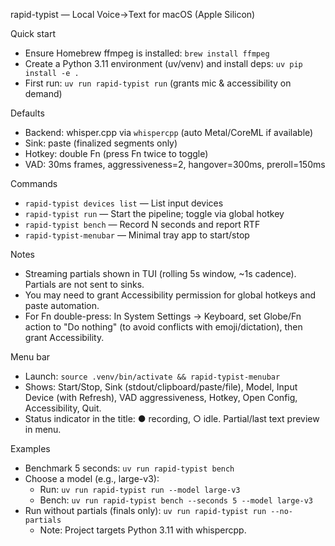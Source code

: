 rapid-typist — Local Voice→Text for macOS (Apple Silicon)

Quick start
- Ensure Homebrew ffmpeg is installed: `brew install ffmpeg`
- Create a Python 3.11 environment (uv/venv) and install deps: `uv pip install -e .`
- First run: `uv run rapid-typist run` (grants mic & accessibility on demand)

Defaults
- Backend: whisper.cpp via `whispercpp` (auto Metal/CoreML if available)
- Sink: paste (finalized segments only)
- Hotkey: double Fn (press Fn twice to toggle)
- VAD: 30ms frames, aggressiveness=2, hangover=300ms, preroll=150ms

Commands
- `rapid-typist devices list` — List input devices
- `rapid-typist run` — Start the pipeline; toggle via global hotkey
- `rapid-typist bench` — Record N seconds and report RTF
- `rapid-typist-menubar` — Minimal tray app to start/stop

Notes
- Streaming partials shown in TUI (rolling 5s window, ~1s cadence). Partials are not sent to sinks.
- You may need to grant Accessibility permission for global hotkeys and paste automation.
 - For Fn double-press: In System Settings → Keyboard, set Globe/Fn action to "Do nothing" (to avoid conflicts with emoji/dictation), then grant Accessibility.

Menu bar
- Launch: `source .venv/bin/activate && rapid-typist-menubar`
- Shows: Start/Stop, Sink (stdout/clipboard/paste/file), Model, Input Device (with Refresh), VAD aggressiveness, Hotkey, Open Config, Accessibility, Quit.
- Status indicator in the title: ● recording, ○ idle. Partial/last text preview in menu.

Examples
- Benchmark 5 seconds: `uv run rapid-typist bench`
- Choose a model (e.g., large-v3):
  - Run: `uv run rapid-typist run --model large-v3`
  - Bench: `uv run rapid-typist bench --seconds 5 --model large-v3`
- Run without partials (finals only): `uv run rapid-typist run --no-partials`
  - Note: Project targets Python 3.11 with whispercpp.
